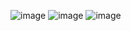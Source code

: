 ![image](https://github.com/sharmanihal/Spring-Boot/assets/23254358/bcf1eb7a-74a3-4e11-b0fc-560f577eae35)
![image](https://github.com/sharmanihal/Spring-Boot/assets/23254358/05f3073a-4bec-4219-98c6-c03480cbf58f)
![image](https://github.com/sharmanihal/Spring-Boot/assets/23254358/33aa5828-cc86-40c9-9b16-3d6947a7cfde)

